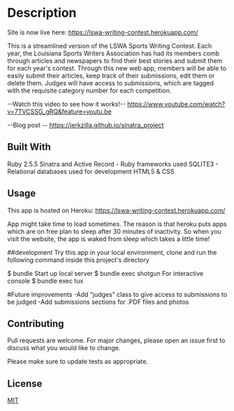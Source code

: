 # Description

Site is now live here: https://lswa-writing-contest.herokuapp.com/

This is a streamlined version of the LSWA Sports Writing Contest. Each year, the Louisiana Sports Writers Association has had its members comb through articles and newspapers to find their best stories and submit them for each year's contest.
Through this new web app, members will be able to easily submit their articles, keep track of their submissions, edit them or delete them. Judges will have access to submissions, which are tagged with the requisite category number for each competition.

--Watch this video to see how it works!--
https://www.youtube.com/watch?v=7TVCSSG_gRQ&feature=youtu.be

--Blog post --
https://jerkzilla.github.io/sinatra_project

## Built With

Ruby 2.5.5
Sinatra and Active Record - Ruby frameworks used
SQLITE3 - Relational databases used for development
HTML5 & CSS

## Usage

This app is hosted on Heroku: https://lswa-writing-contest.herokuapp.com/

App might take time to load sometimes. The reason is that heroku puts apps which are on free plan to sleep after 30 minutes of inactivity. So when you visit the website, the app is waked from sleep which takes a little time!

##development
Try this app in your local environment, clone and run the following command inside this project's directory

$ bundle
Start up local server
$ bundle exec shotgun
For interactive console
$ bundle exec tux

#Future improvements
  -Add "judges" class to give access to submissions to be judged
  -Add submissions sections for .PDF files and photos

## Contributing
Pull requests are welcome. For major changes, please open an issue first to discuss what you would like to change.

Please make sure to update tests as appropriate.

## License
[MIT](https://choosealicense.com/licenses/mit/)
